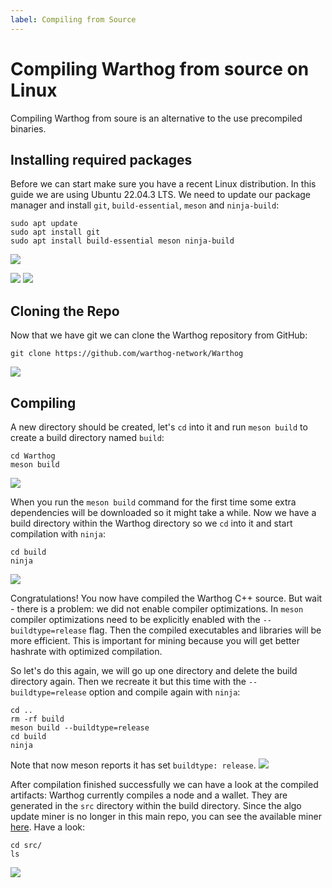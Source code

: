 ```yaml
---
label: Compiling from Source
---
```

# Compiling Warthog from source on Linux
Compiling Warthog from soure is an alternative to the use precompiled binaries. 

## Installing required packages
Before we can start make sure you have a recent Linux distribution. In this guide we are using Ubuntu 22.04.3 LTS. We need to update our package manager and install `git`, `build-essential`, `meson` and `ninja-build`:
```
sudo apt update
sudo apt install git
sudo apt install build-essential meson ninja-build
```
![](/img/get-started/01-apt-update.png)

![](/img/get-started/02-install-git.png)
![](/img/get-started/03-install-build.png)


## Cloning the Repo
Now that we have git we can clone the Warthog repository from GitHub:
```
git clone https://github.com/warthog-network/Warthog
```
![](/img/get-started/04-clone.png)

## Compiling
A new directory should be created, let's `cd` into it and run `meson build` to create a build directory named `build`:
```
cd Warthog
meson build
```
![](/img/get-started/05-meson-build.png)

When you run the `meson build` command for the first time some extra dependencies will be downloaded so it might take a while.  Now we have a build directory within the Warthog directory so we `cd` into it and start compilation with `ninja`:
```
cd build
ninja
```
![](/img/get-started/06-ninja.png)

Congratulations! You now have compiled the Warthog C++ source. But wait - there is a problem: we did not enable compiler optimizations. In `meson` compiler optimizations need to be explicitly enabled with the `--buildtype=release` flag. Then the compiled executables and libraries will be more efficient. This is important for mining because you will get better hashrate with optimized compilation. 

So let's do this again, we will go up one directory and delete the build directory again. Then we recreate it but this time with the `--buildtype=release` option and compile again with `ninja`:

```
cd ..
rm -rf build
meson build --buildtype=release
cd build
ninja
```
Note that now meson reports it has set `buildtype: release`.
![](/img/get-started/07-ninja-release.png)

After compilation finished successfully we can have a look at the compiled artifacts: Warthog currently compiles a node and a wallet. They are generated in the `src` directory within the build directory. Since the algo update miner is no longer in this main repo, you can see the available miner [here](https://docs.warthog.network/links/#miners). Have a look:
```
cd src/
ls
```
![](/img/get-started/08-ls-compiled.png)

